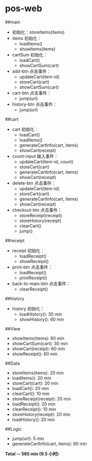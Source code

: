 # pos-web

##main
* 初始化：storeItems(items)
* items 初始化：
  * loadItems()
  * showItems(items)
* cartSum 初始化：
  * loadCart()
  * showCartSum(cart)
* add-btn 点击事件：
  * updateCart(item-id)
  * storeCart(cart)
  * showCartSum(cart)
* cart-btn 点击事件：
  * jump(url)
* history-btn 点击事件：
  * jump(url)
 
##cart 
* cart 初始化： 
  * loadCart()
  * loadItems()
  * generateCartInfo(cart, items)
  * showCart(receipt)
* count-input 输入事件：
  * updateCart(item-id, count)
  * storeCart(cart)
  * generateCartInfo(cart, items)
  * showCart(receipt)
* delete-btn 点击事件： 
  * updateCart(item-id)
  * storeCart(cart)
  * generateCartInfo(cart, items)
  * showCart(receipt)
* checkout-btn 点击事件：
  * storeReceipt(receipt)
  * storeHistory(receipt)
  * clearCart()
  * jump()
  
##receipt
* receipt 初始化： 
  * loadReceipt()
  * showReceipt()
* print-btn 点击事件： 
  * loadReceipt()
  * printReceipt()
* back-to-main-btn 点击事件： 
  * clearReceipt()
 
##history 
* history 初始化： 
  * loadHistory(): 30 min
  * showHistory(): 60 min


##View
* showItems(items): 60 min
* showCartSum(cart): 30 min
* showCart(receipt): 60 min
* showReceipt(): 60 min 

##Data 
* storeItems(items): 20 min 
* loadItems(): 20 min 
* storeCart(cart): 20 min 
* loadCart(): 20 min 
* clearCart(): 10 min
* storeReceipt(receipt): 20 min 
* loadReceipt(): 20 min 
* clearReceipt(): 10 min
* storeHistory(receipt): 20 min 
* loadHistory(): 20 min 

##Logic
* jump(url): 5 min 
* generateCartInfo(cart, items): 80 min


**Total -- 565 min (9.5 小时)**
